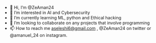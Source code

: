 - 👋 Hi, I’m @ZeAman24
- 👀 I’m interested in AI and Cybersecurity
- 🌱 I’m currently learning ML, python and Ethical hacking
- 💞️ I’m looking to collaborate on any projects that involve programming
- 📫 How to reach me aseleshi6@gmail.com , @ZeAman24 on twitter or @amanuel_24 on instagram.

<!---
ZeAman24/ZeAman24 is a ✨ special ✨ repository because its `README.md` (this file) appears on your GitHub profile.
You can click the Preview link to take a look at your changes.
--->
